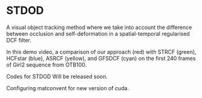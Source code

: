 # STDOD
 A visual object tracking method where we take into account the difference between occlusion and self-deformation in a spatial-temporal regularised DCF filter.

 In this demo video, a comparison of our approach (red) with STRCF (green), HCFstar (blue), ASRCF (yellow),  and GFSDCF (cyan) on the first 240 frames of Girl2 sequence  from OTB100. 
 
Codes for STDOD Will be released soon.

Configuring matconvent for new version of cuda. 
